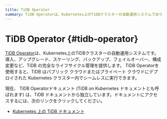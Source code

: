 ```yaml
---
title: TiDB Operator
summary: TiDB Operatorは、Kubernetes上のTiDBクラスターの自動運用システムであり、TiDBの完全なライフサイクル管理を提供します。TiDB Operatorを使用すると、TiDBはパブリッククラウドまたはプライベートクラウドにデプロイされたKubernetesクラスター内でシームレスに実行できます。現在、TiDB OperatorドキュメントはTiDBドキュメントから独立しており、次のリンクからアクセスできます：Kubernetes上のTiDBドキュメント。
---
```


# TiDB Operator {#tidb-operator}

[TiDB Operator](https://github.com/pingcap/tidb-operator)は、Kubernetes上のTiDBクラスターの自動運用システムです。導入、アップグレード、スケーリング、バックアップ、フェイルオーバー、構成変更など、TiDB の完全なライフサイクル管理を提供します。 TiDB Operatorを使用すると、TiDB はパブリック クラウドまたはプライベート クラウドにデプロイされた Kubernetes クラスター内でシームレスに実行できます。

現在、 TiDB Operatorドキュメント (TiDB on Kubernetes ドキュメントとも呼ばれます) は、TiDB ドキュメントから独立しています。ドキュメントにアクセスするには、次のリンクをクリックしてください。

-   [Kubernetes 上の TiDB ドキュメント](https://docs.pingcap.com/tidb-in-kubernetes/stable/)
